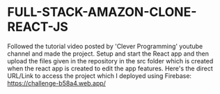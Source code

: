 # FULL-STACK-AMAZON-CLONE-REACT-JS
Followed the tutorial video posted by 'Clever Programming' youtube channel and made the project.
Setup and start the React app and then upload the files given in the repository in the src folder which is created when the react app is created to edit the app features.
Here's the direct URL/Link to access the project which I deployed using Firebase: https://challenge-b58a4.web.app/
